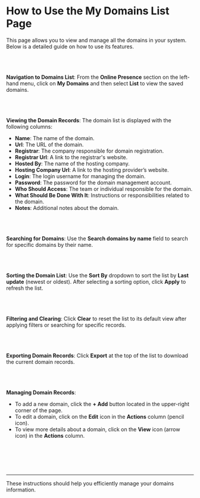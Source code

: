 **How to Use the My Domains List Page**
=================================
This page allows you to view and manage all the domains in your system. Below is a detailed guide on how to use its features.
<br></br>
<br></br>

**Navigation to Domains List**:
From the **Online Presence** section on the left-hand menu, click on **My Domains** and then select **List** to view the saved domains.
<br></br>
<br></br>

**Viewing the Domain Records**:
The domain list is displayed with the following columns:
- **Name**: The name of the domain.
- **Url**: The URL of the domain.
- **Registrar**: The company responsible for domain registration.
- **Registrar Url**: A link to the registrar's website.
- **Hosted By**: The name of the hosting company.
- **Hosting Company Url**: A link to the hosting provider’s website.
- **Login**: The login username for managing the domain.
- **Password**: The password for the domain management account.
- **Who Should Access**: The team or individual responsible for the domain.
- **What Should Be Done With It**: Instructions or responsibilities related to the domain.
- **Notes**: Additional notes about the domain.
<br></br>
<br></br>

**Searching for Domains**:
Use the **Search domains by name** field to search for specific domains by their name.
<br></br>
<br></br>

**Sorting the Domain List**:
Use the **Sort By** dropdown to sort the list by **Last update** (newest or oldest). After selecting a sorting option, click **Apply** to refresh the list.
<br></br>
<br></br>

**Filtering and Clearing**:
Click **Clear** to reset the list to its default view after applying filters or searching for specific records.
<br></br>
<br></br>

**Exporting Domain Records**:
Click **Export** at the top of the list to download the current domain records.
<br></br>
<br></br>

**Managing Domain Records**:
- To add a new domain, click the **+ Add** button located in the upper-right corner of the page.
- To edit a domain, click on the **Edit** icon in the **Actions** column (pencil icon).
- To view more details about a domain, click on the **View** icon (arrow icon) in the **Actions** column.

<br></br>
<br></br>

---
These instructions should help you efficiently manage your domains information.